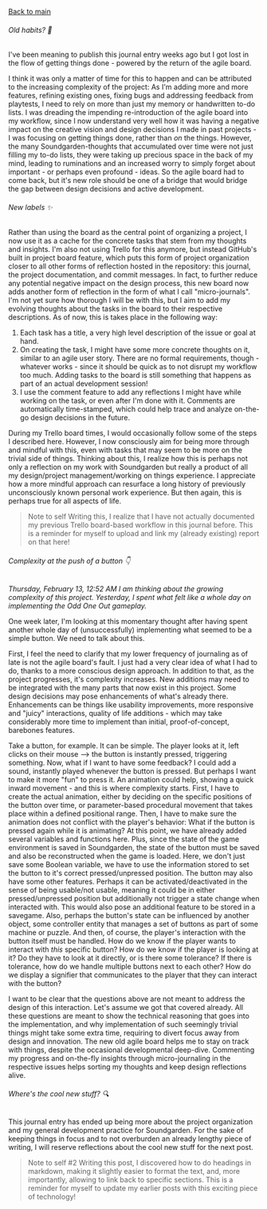 [Back to main](index.html)
###### Old habits? 🧓
I've been meaning to publish this journal entry weeks ago but I got lost in the flow of getting things done - powered by the return of the agile board.

I think it was only a matter of time for this to happen and can be attributed to the increasing complexity of the project: As I'm adding more and more features, refining existing ones, fixing bugs and addressing feedback from playtests, I need to rely on more than just my memory or  handwritten to-do lists. I was dreading the impending re-introduction of the agile board into my workflow, since I now understand very well how it was having a negative impact on the creative vision and design decisions I made in past projects - I was focusing on getting things done, rather than *on* the things.
However, the many Soundgarden-thoughts that accumulated over time were not just filling my to-do lists, they were taking up precious space in the back of my mind, leading to ruminations and an increased worry to simply forget about important - or perhaps even profound - ideas.
So the agile board had to come back, but it's new role should be one of a bridge that would bridge the gap between design decisions and active development.
###### New labels ✨
Rather than using the board as the central point of organizing a project, I now use it as a cache for the concrete tasks that stem from my thoughts and insights. I'm also not using Trello for this anymore, but instead GitHub's built in project board feature, which puts this form of project organization closer to all other forms of reflection hosted in the repository: this journal, the project documentation, and commit messages. In fact, to further reduce any potential negative impact on the design process, this new board now adds another form of reflection in the form of what I call "micro-journals". I'm not yet sure how thorough I will be with this, but I aim to add my evolving thoughts about the  tasks in the board to their respective descriptions. As of now, this is takes place in the following way:
1. Each task has a title, a very high level description of the issue or goal at hand.
2. On creating the task, I might have some more concrete thoughts on it, similar to an agile user story. There are no formal requirements, though - whatever works - since it should be quick as to not disrupt my workflow too much. Adding tasks to the board is still something that happens as part of an actual development session!
3. I use the comment feature to add any reflections I might have while working on the task, or even after I'm done with it. Comments are automatically time-stamped, which could help trace and analyze on-the-go design decisions in the future.

During my Trello board times, I would occasionally follow some of the steps I described here. However, I now consciously aim for being more through and mindful with this, even with tasks that may seem to be more on the trivial side of things.
Thinking about this, I realize how this is perhaps not only a reflection on my work with Soundgarden but really a product of all my design/project management/working on things experience. I appreciate how a more mindful approach can resurface a long history of previously unconsciously known personal work experience. But then again, this is perhaps true for all aspects of life.

> Note to self
> Writing this, I realize that I have not actually documented my previous Trello board-based workflow in this journal before. This is a reminder for myself to upload and link my (already existing) report on that here!

###### Complexity at the push of a button 👇
*Thursday, February 13, 12:52 AM
I am thinking about the growing complexity of this project. Yesterday, I spent what felt like a whole day on implementing the Odd One Out gameplay.*

One week later, I'm looking at this momentary thought after having spent another whole day of (unsuccessfully) implementing what seemed to be a simple button. We need to talk about this.

First, I feel the need to clarify that my lower frequency of journaling as of late is not the agile board's fault. I just had a very clear idea of what I had to do, thanks to a more conscious design approach. In addition to that, as the project progresses, it's complexity increases. New additions may need to be integrated with the many parts that now exist in this project. Some design decisions may pose enhancements of what's already there. Enhancements can be things like usability improvements, more responsive and "juicy" interactions, quality of life additions - which may take considerably more time to implement than initial, proof-of-concept, barebones features.

Take a button, for example. It can be simple. The player looks at it, left clicks on their mouse --> the button is instantly pressed, triggering something. Now, what if I want to have some feedback? I could add a sound, instantly played whenever the button is pressed. But perhaps I want to make it more "fun" to press it. An animation could help, showing a quick inward movement - and this is where complexity starts. First, I have to create the actual animation, either by deciding on the specific positions of the button over time, or parameter-based procedural movement that takes place within a defined positional range. Then, I have to make sure the animation does not conflict with the player's behavior: What if the button is pressed again while it is animating? At this point, we have already added several variables and functions here. Plus, since the state of the game environment is saved in Soundgarden, the state of the button must be saved and also be reconstructed when the game is loaded. Here, we don't just save some Boolean variable, we have to use the information stored to set the button to it's correct pressed/unpressed position. The button may also have some other features. Perhaps it can be activated/deactivated in the sense of being usable/not usable, meaning it could be in either pressed/unpressed position but additionally not trigger a state change when interacted with. This would also pose an additional feature to be stored in a savegame. Also, perhaps the button's state can be influenced by another object, some controller entity that manages a set of buttons as part of some machine or puzzle. And then, of course, the player's interaction with the button itself must be handled. How do we know if the player wants to interact with *this* specific button? How do we know if the player is looking at it? Do they have to look at it directly, or is there some tolerance? If there is tolerance, how do we handle multiple buttons next to each other? How do we display a signifier that communicates to the player that they can interact with the button?

I want to be clear that the questions above are not meant to address the design of this interaction. Let's assume we got that covered already. All these questions are meant to show the technical reasoning that goes into the implementation, and why implementation of such seemingly trivial things might take some extra time, requiring to divert focus away from design and innovation. The new old agile board helps me to stay on track with things, despite the occasional developmental deep-dive. Commenting my progress and on-the-fly insights through micro-journaling in the respective issues helps sorting my thoughts and keep design reflections alive.
###### Where's the cool new stuff? 🔍
This journal entry has ended up being more about the project organization and my general development practice for Soundgarden. For the sake of keeping things in focus and to not overburden an already lengthy piece of writing, I will reserve reflections about the cool new stuff for the next post.

> Note to self #2
> Writing this post, I discovered how to do headings in markdown, making it slightly easier to format the text, and, more importantly, allowing to link back to specific sections. This is a reminder for myself to update my earlier posts with this exciting piece of technology!

